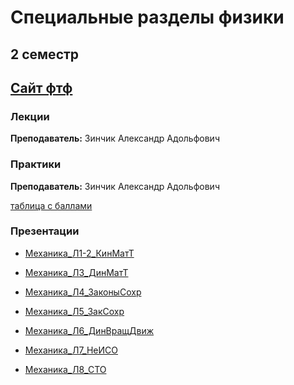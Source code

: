 # Специальные разделы физики 

## 2 семестр

## [Сайт фтф](https://study.physics.itmo.ru/?redirect=0)

### Лекции

**Преподаватель:** Зинчик Александр Адольфович


### Практики 

**Преподаватель:** Зинчик Александр Адольфович

[таблица с баллами](https://docs.google.com/spreadsheets/d/1CAOXduZx6lAGMBsNgSsc5Aw2Vtj5ftLHGk1bj6upYuc/edit#gid=0)

### Презентации
* [Механика_Л1-2_КинМатТ](Physics/1-2.pdf)

* [Механика_Л3_ДинМатТ](Physics/3.pdf)

* [Механика_Л4_ЗаконыСохр](Physics/4.pdf)

* [Механика_Л5_ЗакСохр](Physics/5.pdf)

* [Механика_Л6_ДинВращДвиж](Physics/6.pdf)

* [Механика_Л7_НеИСО](Physics/7.pdf)

* [Механика_Л8_СТО](Physics/8.pdf)
